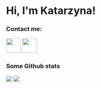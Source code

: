 # Hi, I'm Katarzyna!

### Contact me:

<a href="https://www.linkedin.com/in/katarzyna-michalska-332185268/"><img src="https://www.vectorlogo.zone/logos/linkedin/linkedin-icon.svg" width="40" height="40"/></a>
<a href="mailto:kate.michalska7@gmail.com"><img src="https://www.computerhope.com/jargon/g/gmail.png" width="40" height="40"/></a>

### Some Github stats

 <tr>
    </tr>
    <td>
        <img src="https://github-readme-stats-sigma-five.vercel.app/api/top-langs/?username=katarzynamichalskaa&langs_count=10&layout=compact&hide=php,scss,css,html,batchfile,gherkin,freemarker,xslt,tsql,ruby"/>
        </td>
         <td>
            <img src="https://github-readme-streak-stats.herokuapp.com/?user=katarzynamichalskaa"/>
        </td> 
    </tr>
<!--
**katarzynamichalskaa/katarzynamichalskaa** is a ✨ _special_ ✨ repository because its `README.md` (this file) appears on your GitHub profile.

Here are some ideas to get you started:

- 🔭 I’m currently working on ...
- 🌱 I’m currently learning ...
- 👯 I’m looking to collaborate on ...
- 🤔 I’m looking for help with ...
- 💬 Ask me about ...
- 📫 How to reach me: ...
- 😄 Pronouns: ...
- ⚡ Fun fact: ...
-->
